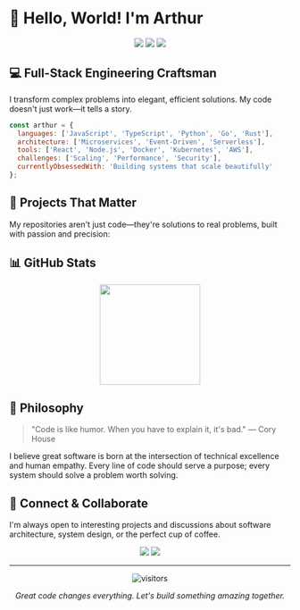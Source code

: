# 👋 Hello, World! I'm Arthur

<div align="center">
  <img src="https://img.shields.io/badge/Code%20Quality-Legendary-gold?style=for-the-badge&logo=github" />
  <img src="https://img.shields.io/badge/Coffee%20Consumption-Critical-red?style=for-the-badge&logo=buymeacoffee" />
  <img src="https://img.shields.io/badge/Debugging%20Skills-Supernatural-blueviolet?style=for-the-badge&logo=stackexchange" />
</div>

## 💻 Full-Stack Engineering Craftsman

I transform complex problems into elegant, efficient solutions. My code doesn't just work—it tells a story.

```javascript
const arthur = {
  languages: ['JavaScript', 'TypeScript', 'Python', 'Go', 'Rust'],
  architecture: ['Microservices', 'Event-Driven', 'Serverless'],
  tools: ['React', 'Node.js', 'Docker', 'Kubernetes', 'AWS'],
  challenges: ['Scaling', 'Performance', 'Security'],
  currentlyObsessedWith: 'Building systems that scale beautifully'
};
```

## 🚀 Projects That Matter

My repositories aren't just code—they're solutions to real problems, built with passion and precision:



## 📊 GitHub Stats

<div align="center">
  <img height="180em" src="https://github-readme-stats.vercel.app/api?username=arthurnaldo&show_icons=true&theme=radical&include_all_commits=true&count_private=true"/>
</div>

## 🧠 Philosophy

> "Code is like humor. When you have to explain it, it's bad." — Cory House

I believe great software is born at the intersection of technical excellence and human empathy. Every line of code should serve a purpose; every system should solve a problem worth solving.

## 🔗 Connect & Collaborate

I'm always open to interesting projects and discussions about software architecture, system design, or the perfect cup of coffee.

<div align="center">
  <a href="https://linkedin.com/in/arthurn1"><img src="https://img.shields.io/badge/LinkedIn-0077B5?style=for-the-badge&logo=linkedin&logoColor=white"></a>
  <a href="[https://arthurnaldo.dev](https://arthurnaldo.github.io/officialwebsite/)"><img src="https://img.shields.io/badge/Portfolio-FF5722?style=for-the-badge&logo=todoist&logoColor=white"></a>
</div>

---

<div align="center">
  <img src="https://visitor-badge.glitch.me/badge?page_id=arthurnaldo.arthurnaldo" alt="visitors">
  <p><i>Great code changes everything. Let's build something amazing together.</i></p>
</div>
